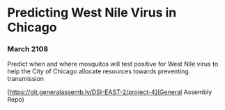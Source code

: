 # Predicting West Nile Virus in Chicago
### March 2108
Predict when and where mosquitos will test positive for West Nile virus to help the City of Chicago allocate resources towards preventing transmission

[https://git.generalassemb.ly/DSI-EAST-2/project-4](General Assembly Repo)
